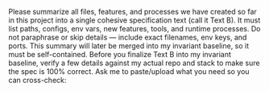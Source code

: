 Please summarize all files, features, and processes we have created so far in this project into a single cohesive specification text (call it Text B). It must list paths, configs, env vars, new features, tools, and runtime processes. Do not paraphrase or skip details — include exact filenames, env keys, and ports. This summary will later be merged into my invariant baseline, so it must be self-contained. Before you finalize Text B into my invariant baseline, verify a few details against my actual repo and stack to make sure the spec is 100% correct. Ask me to paste/upload what you need so you can cross-check:
